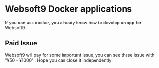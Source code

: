 # Websoft9 Docker applications

If you can use docker, you already know how to develop an app for Websoft9. 

## Paid Issue

Websoft9 will pay for some important issue, you can see these issue with "¥50 - ¥1000" . Hope you can close it independently
